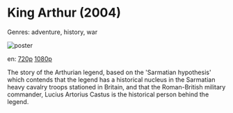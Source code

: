 # King Arthur (2004)

Genres: adventure, history, war

![poster](http://image.tmdb.org/t/p/w500/kKHayVkXaF3EZDx0ybkaWypJECJ.jpg)

en:
  [720p](magnet:?xt=urn:btih:9281AD530D6EC628E5A6B7D1B5E0B10673B1BC73&tr=udp://glotorrents.pw:6969/announce&tr=udp://tracker.opentrackr.org:1337/announce&tr=udp://torrent.gresille.org:80/announce&tr=udp://tracker.openbittorrent.com:80&tr=udp://tracker.coppersurfer.tk:6969&tr=udp://tracker.leechers-paradise.org:6969&tr=udp://p4p.arenabg.ch:1337&tr=udp://tracker.internetwarriors.net:1337)
  [1080p](magnet:?xt=urn:btih:8F0904A27AB27CD58700C2913B4FCD8AD6636C15&tr=udp://glotorrents.pw:6969/announce&tr=udp://tracker.opentrackr.org:1337/announce&tr=udp://torrent.gresille.org:80/announce&tr=udp://tracker.openbittorrent.com:80&tr=udp://tracker.coppersurfer.tk:6969&tr=udp://tracker.leechers-paradise.org:6969&tr=udp://p4p.arenabg.ch:1337&tr=udp://tracker.internetwarriors.net:1337)
  


The story of the Arthurian legend, based on the 'Sarmatian hypothesis' which contends that the legend has a historical nucleus in the Sarmatian heavy cavalry troops stationed in Britain, and that the Roman-British military commander, Lucius Artorius Castus is the historical person behind the legend.